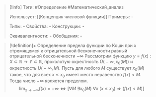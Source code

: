 > [!info]
> Тэги: #Определение #Математический_анализ   
> 
> Использует: [[Концепция числовой функции]]
> Примеры: *-*
> 
> Типы: *-*
> Свойства: *-*
> Конструкции: *-*
> 
> Эквивалентности: *-*
> Обобщения: *-*

> [!definition]+ Определение предела функции по Коши при $x$ стремящемся к отрицательной бесконечности равный отрицательной бесконечности $-\infty$
> Рассмотрим функцию $y=f(x):X \subset \mathbb{R}\rightarrow Y \subset \mathbb{R}$, проколотую окрестность $\dot U\big(-\infty, x_0(M)\big)$ и окрестность $U\big(-\infty, M\big)$. Пусть для любого $M$ существует $x_0(M)$ такое, что для всех $x \leq x_0$ имеет место неравенство $f(x) < M$. Тогда число $-\infty$ является пределом. 
> $$\lim_{x \to -\infty} f(x) = - \infty \Leftrightarrow \Big[\forall M ~ \exists x_0(M) ~ \forall x ~ \big(x \leq x_0\big) \Rightarrow \big(f(x) < M\big)\Big]$$